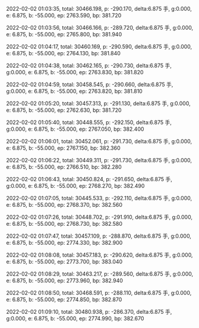 2022-02-02 01:03:35, total: 30466.198, p: -290.170, delta:6.875 手, g:0.000, e: 6.875, b: -55.000, ep: 2763.590, bp: 381.720

2022-02-02 01:03:56, total: 30466.166, p: -289.720, delta:6.875 手, g:0.000, e: 6.875, b: -55.000, ep: 2765.800, bp: 381.940

2022-02-02 01:04:17, total: 30460.169, p: -290.590, delta:6.875 手, g:0.000, e: 6.875, b: -55.000, ep: 2764.130, bp: 381.840

2022-02-02 01:04:38, total: 30462.165, p: -290.730, delta:6.875 手, g:0.000, e: 6.875, b: -55.000, ep: 2763.830, bp: 381.820

2022-02-02 01:04:59, total: 30458.545, p: -290.660, delta:6.875 手, g:0.000, e: 6.875, b: -55.000, ep: 2763.820, bp: 381.810

2022-02-02 01:05:20, total: 30457.313, p: -291.130, delta:6.875 手, g:0.000, e: 6.875, b: -55.000, ep: 2762.630, bp: 381.720

2022-02-02 01:05:40, total: 30448.555, p: -292.150, delta:6.875 手, g:0.000, e: 6.875, b: -55.000, ep: 2767.050, bp: 382.400

2022-02-02 01:06:01, total: 30452.061, p: -291.730, delta:6.875 手, g:0.000, e: 6.875, b: -55.000, ep: 2767.150, bp: 382.360

2022-02-02 01:06:22, total: 30449.311, p: -291.730, delta:6.875 手, g:0.000, e: 6.875, b: -55.000, ep: 2766.510, bp: 382.280

2022-02-02 01:06:43, total: 30450.824, p: -291.650, delta:6.875 手, g:0.000, e: 6.875, b: -55.000, ep: 2768.270, bp: 382.490

2022-02-02 01:07:05, total: 30445.533, p: -292.110, delta:6.875 手, g:0.000, e: 6.875, b: -55.000, ep: 2768.370, bp: 382.560

2022-02-02 01:07:26, total: 30448.702, p: -291.910, delta:6.875 手, g:0.000, e: 6.875, b: -55.000, ep: 2768.730, bp: 382.580

2022-02-02 01:07:47, total: 30457.109, p: -288.870, delta:6.875 手, g:0.000, e: 6.875, b: -55.000, ep: 2774.330, bp: 382.900

2022-02-02 01:08:08, total: 30457.183, p: -290.620, delta:6.875 手, g:0.000, e: 6.875, b: -55.000, ep: 2773.700, bp: 383.040

2022-02-02 01:08:29, total: 30463.217, p: -289.560, delta:6.875 手, g:0.000, e: 6.875, b: -55.000, ep: 2773.960, bp: 382.940

2022-02-02 01:08:50, total: 30468.591, p: -288.110, delta:6.875 手, g:0.000, e: 6.875, b: -55.000, ep: 2774.850, bp: 382.870

2022-02-02 01:09:10, total: 30480.938, p: -286.370, delta:6.875 手, g:0.000, e: 6.875, b: -55.000, ep: 2774.990, bp: 382.670